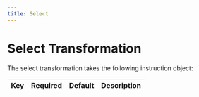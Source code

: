 ```yaml
---
title: Select
---
```


# Select Transformation

The select transformation takes the following instruction object:

Key       | Required | Default   |  Description 
----------|----------|-----------|----------------------------
